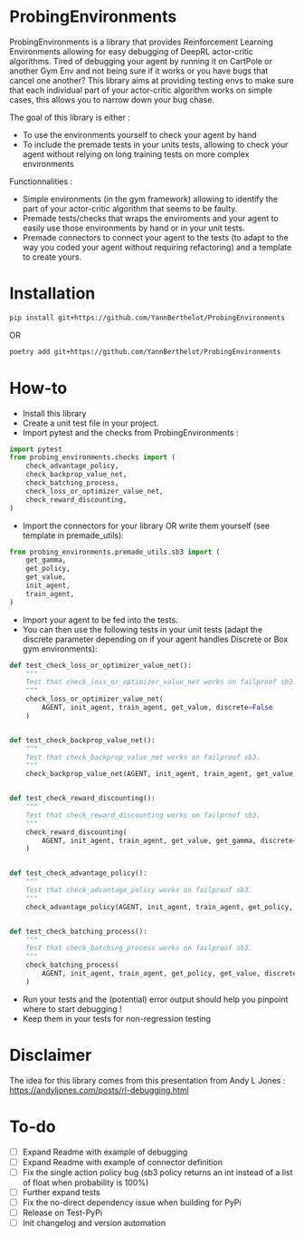 # ProbingEnvironments
ProbingEnvironments is a library that provides Reinforcement Learning Environments allowing for easy debugging of DeepRL actor-critic algorithms. Tired of debugging your agent by running it on CartPole or another Gym Env and not being sure if it works or you have bugs that cancel one another? This library aims at providing testing envs to make sure that each individual part of your actor-critic algorithm works on simple cases, this allows you to narrow down your bug chase.

The goal of this library is either :
- To use the environments yourself to check your agent by hand
- To include the premade tests in your units tests, allowing to check your agent without relying on long training tests on more complex environments

Functionnalities :
- Simple environments (in the gym framework) allowing to identify the part of your actor-critic algorithm that seems to be faulty.
- Premade tests/checks that wraps the enviroments and your agent to easily use those environments by hand or in your unit tests.
- Premade connectors to connect your agent to the tests (to adapt to the way you coded your agent without requiring refactoring) and a template to create yours.


# Installation 
```bash
pip install git+https://github.com/YannBerthelot/ProbingEnvironments
```
OR
```bash
poetry add git+https://github.com/YannBerthelot/ProbingEnvironments
```


# How-to
- Install this library
- Create a unit test file in your project.
- Import pytest and the checks from ProbingEnvironments :
```python
import pytest
from probing_environments.checks import (
    check_advantage_policy,
    check_backprop_value_net,
    check_batching_process,
    check_loss_or_optimizer_value_net,
    check_reward_discounting,
)
```
- Import the connectors for your library OR write them yourself (see template in premade_utils):
```python
from probing_environments.premade_utils.sb3 import (
    get_gamma,
    get_policy,
    get_value,
    init_agent,
    train_agent,
)
```
- Import your agent to be fed into the tests.
- You can then use the following tests in your unit tests (adapt the discrete parameter depending on if your agent handles Discrete or Box gym environments):
```python
def test_check_loss_or_optimizer_value_net():
    """
    Test that check_loss_or_optimizer_value_net works on failproof sb3.
    """
    check_loss_or_optimizer_value_net(
        AGENT, init_agent, train_agent, get_value, discrete=False
    )


def test_check_backprop_value_net():
    """
    Test that check_backprop_value_net works on failproof sb3.
    """
    check_backprop_value_net(AGENT, init_agent, train_agent, get_value, discrete=False)


def test_check_reward_discounting():
    """
    Test that check_reward_discounting works on failproof sb3.
    """
    check_reward_discounting(
        AGENT, init_agent, train_agent, get_value, get_gamma, discrete=False
    )


def test_check_advantage_policy():
    """
    Test that check_advantage_policy works on failproof sb3.
    """
    check_advantage_policy(AGENT, init_agent, train_agent, get_policy, discrete=False)


def test_check_batching_process():
    """
    Test that check_batching_process works on failproof sb3.
    """
    check_batching_process(
        AGENT, init_agent, train_agent, get_policy, get_value, discrete=False
    )
```
- Run your tests and the (potential) error output should help you pinpoint where to start debugging !
- Keep them in your tests for non-regression testing

# Disclaimer
The idea for this library comes from this presentation from Andy L Jones : https://andyljones.com/posts/rl-debugging.html


# To-do

- [ ] Expand Readme with example of debugging
- [ ] Expand Readme with example of connector definition
- [ ] Fix the single action policy bug (sb3 policy returns an int instead of a list of float when probability is 100%)
- [ ] Further expand tests
- [ ] Fix the no-direct dependency issue when building for PyPi
- [ ] Release on Test-PyPi
- [ ] Init changelog and version automation
